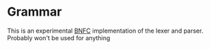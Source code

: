 # Grammar

This is an experimental [BNFC](https://github.com/BNFC/bnfc) implementation of the lexer and parser.
Probably won't be used for anything
